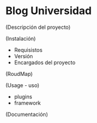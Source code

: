 # Blog Universidad

(Descripción del proyecto)

(Instalación)
- Requisistos
- Versión
- Encargados del proyecto

(RoudMap)

(Usage - uso)
- plugins
- framework

(Documentación)


